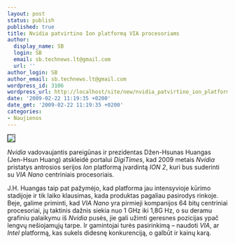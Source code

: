 ```yaml
---
layout: post
status: publish
published: true
title: Nvidia patvirtino Ion platformą VIA procesoriams
author:
  display_name: SB
  login: SB
  email: sb.technews.lt@gmail.com
  url: ''
author_login: SB
author_email: sb.technews.lt@gmail.com
wordpress_id: 3106
wordpress_url: http://localhost/site/new/nvidia_patvirtino_ion_platforma_via_procesoriams/
date: '2009-02-22 11:19:35 +0200'
date_gmt: '2009-02-22 11:19:35 +0200'
categories:
- Naujienos
---
```

<div class="imgright"><img src="http://tbn2.google.com/images?q=tbn:wf52SFObxXYgSM:http://origin-images.pcworld.com/reviews/graphics/155566-pico_ion_reference_360.jpg" border="1" /></div>
<p><i>Nvidia</i> vadovaujantis pareigūnas ir prezidentas Džen-Hsunas Huangas (Jen-Hsun Huang) atskleidė portalui <i>DigiTimes</i>, kad 2009 metais <i>Nvidia</i> pristatys antrosios serijos <i>Ion</i> platformą įvardintą <i>ION 2</i>, kuri bus suderinti su <i>VIA Nano</i> centriniais procesoriais.</p>
<p>J.H. Huangas taip pat pažymėjo, kad platforma jau intensyvioje kūrimo stadijoje ir tik laiko klausimas, kada produktas pagaliau pasirodys rinkoje. Beje, galime priminti, kad <i>VIA Nano</i> yra pirmieji kompanijos 64 bitų centriniai procesoriai, jų taktinis dažnis siekia nuo 1 GHz iki 1,8G Hz, o su deramu grafiniu palaikymu iš <i>Nvidia</i> pusės, jie gali užimti geresnes pozicijas ypač lengvų nešiojamųjų tarpe. Ir gamintojai turės pasirinkimą – naudoti <i>VIA</i>, ar <i>Intel</i> platformą, kas sukels didesnę konkurenciją, o galbūt ir kainų karą.</p>

